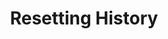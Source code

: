 ---
layout: module
leadingpath: ../
title: Resetting History
pre-requisites: CONT-CLI-18_Unstaging-files
learning-objective: Discover steps you can take when you need to rewrite history.
screens:
  - image-slide:
      title: Git Reset
      image: reset-visual.jpg
      presenter-script:
        - "Sometimes we are working on a branch and we decide things aren't going quite like we had planned. We want to go back to a previous point in history. We can do that with git reset."
        - "The `git reset` command effects the location of HEAD on the current branch. Before we can learn how to use this command, we need to understand the concept of HEAD."
        - "HEAD is a pointer to the branch you are currently on, while a branch is a pointer to the latest commit in a line of work. "
        - "When we use the reset command, we are moving the thing that HEAD points to. The question we need to answer before we perform a reset is \"what do we want to do with the commits between the current HEAD and the location we are resetting to?\""
  - image-slide:
      title: Git Reset Modes
      image: reset-modes.jpg
      presenter-script:
        - "There are three modes for git reset: --soft, --mixed, and --hard."
        - "When you use the `--soft` option, git moves the HEAD but then it stops. The changes you made in the commits between the two points are placed in the staging area, but your working files and the index are left untouched. This is a good command to use when you have made a large number of small commits and you would like to regroup them into a single commit."
        - "When you use the `--mixed` option, git performs a soft reset but then takes it one step further by making the index look like the snapshot HEAD is now pointing to. Mixed is the default mode for reset."
        - "--mixed and --soft are both safe operations since they will not overwrite the contents of your working directory."
        - "`--hard` is the destructive version. When you use the --hard option, git will make both the working directory and the index look like the new location of HEAD. In other words, it will discard all of the changes made between the old and new HEAD location, to include anything in your working directory."
        - "Let's take a look at each of these options in action."
  - video-slide:
      title: Using the Soft Reset
      video: https://www.youtube.com/watch?v=r5C6yXNaSGo
      video-script:
        - do: "Type git log --oneline --graph --decorate --all"
          say: "Let's start by exploring the soft reset. First, we will use the log command to look at the history of our project."
        - do: "Show HEAD"
          say: "Using the ASCII graph we created earlier, we can see the current location of HEAD. We want to go back two commits in our history."
        - do: "Type git reset --soft HEAD~2"
          say: "We type git reset --soft, then we tell git where we want to reset to. In this case, the tilde tells git we want to reset to two commits before the current location of HEAD."
        - do: "Type git status"
          say: "Now when we type git status we can see that the changes we made in the last two commits are sitting in the staging area waiting to be committed."
        - do: "Type git log --oneline --graph --decorate --all"
          say: "When we view our git log, we can see that the HEAD is now sitting two commits earlier than it was before we used git reset."
        - do: "Type git commit -m\"grouping commits for cleaner history\""
          say: "Let's go ahead and re-commit these changes."
      production-notes:
  - video-slide:
      title: Using the Mixed Reset
      video: https://www.youtube.com/watch?v=r5C6yXNaSGo
      video-script:
        - do: "Type git log --oneline --graph --decorate --all"
          say: "Next we will explore the mixed reset. Once again, we will start by viewing the history of our project."
        - do: "Show HEAD"
          say: "This time we only want to go back one commit in history."
        - do: "Type git reset HEAD~"
          say: "We can type git reset without any options since --mixed is the default mode for reset, then we tell git where we want to reset to. In this case, the tilde tells git we want to reset to one commit before the current location of HEAD."
        - do: "Type git status"
          say: "Now, when we type git status the changes we made in the last commit are in Changes not staged for commit. We need to add them to the staging area if we want to commit them."
        - do: "Type git commit -m\"another reset example\""
          say: "Let's go ahead and re-commit these changes again."
      production-notes:
  - video-slide:
      title: Using the Hard Reset
      video: https://www.youtube.com/watch?v=r5C6yXNaSGo
      video-script:
        - do: "Type git log --oneline --graph --decorate --all"
          say: "Finally we will explore the hard reset."
        - do: "Show HEAD"
          say: "This time, we want to go all the way back to our initial commit to get rid of all of these junk files we have created."
        - do: "Type git reset --hard <commit ID>"
          say: "We type git reset --hard, but this time we will use the commit ID to tell git where we want to reset."
        - do: "Type git status"
          say: "This time when we type git status, we see that our working directory is clean. This is because reset --hard also discards the contents of the working directory."
      production-notes:
additional-labs:
additional-questions:
resources:
  - title: "Video: GitHub & Git Foundations - Reset"
    url: https://youtu.be/BKPjPMVB81g

---